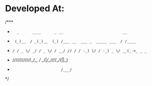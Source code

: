 # Developed At:

/***
 *       _      ____      _ __                           __          
 *      (_)__  / _(_)__  (_) /___ __  ___ _  _____ ___  / /____      
 *     / / _ \/ _/ / _ \/ / __/ // / / -_) |/ / -_) _ \/ __(_-<_ _ _ 
 *    /_/_//_/_//_/_//_/_/\__/\_, /  \__/|___/\__/_//_/\__/___(_|_|_)
 *                           /___/                                   
 */